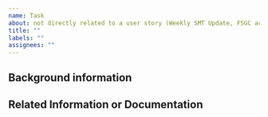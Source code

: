 ```yaml
---
name: Task
about: not directly related to a user story (Weekly SMT Update, FSGC activity, etc)
title: ""
labels: ""
assignees: ""
---
```


## Background information

<!-- description, links, what is the problem we are trying to solve, etc. -->

## Related Information or Documentation

